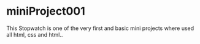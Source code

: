 # miniProject001
This Stopwatch
is one of the very first and basic mini projects where used all html, css and html..
